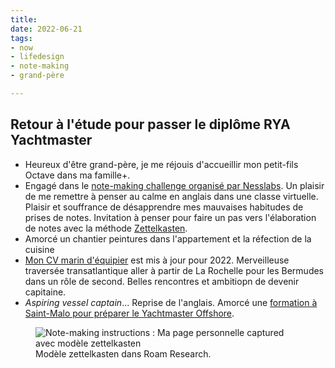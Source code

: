 ```yaml
---
title: 
date: 2022-06-21
tags:
- now
- lifedesign
- note-making
- grand-père

---
```


## Retour à l'étude pour passer le diplôme RYA Yachtmaster

* Heureux d'être grand-père, je me réjouis d'accueillir mon petit-fils Octave dans ma famille+. 
* Engagé dans le [note-making challenge organisé par Nesslabs](https://nesslabs.com/note-making-challenge). Un plaisir de me remettre à penser au calme en anglais dans une classe virtuelle. Plaisir et souffrance de désapprendre mes mauvaises habitudes de prises de notes. Invitation à penser pour faire un pas vers l'élaboration de notes avec la méthode [Zettelkasten](https://fr.wikipedia.org/wiki/Zettelkasten).
* Amorcé un chantier peintures dans l'appartement et la réfection de la cuisine
* [Mon CV marin d'équipier](https://ducamp.me/CV-marin#Contact) est mis à jour pour 2022. Merveilleuse traversée transatlantique aller à partir de La Rochelle pour les Bermudes dans un rôle de second. Belles rencontres et ambitiopn de devenir capitaine.
* _Aspiring vessel captain_... Reprise de l'anglais. Amorcé une [formation à Saint-Malo pour préparer le Yachtmaster Offshore](https://ducamp.me/Yachtmaster).

<figure>
<img alt="Note-making instructions : Ma page personnelle captured avec modèle zettelkasten" src="https://ducamp.me/images/thumb/4/45/Note-making-challenge-captured-page.png/1346px-Note-making-challenge-captured-page.png" />
<figcaption>Modèle zettelkasten dans Roam Research.</figcaption>
</figure>
